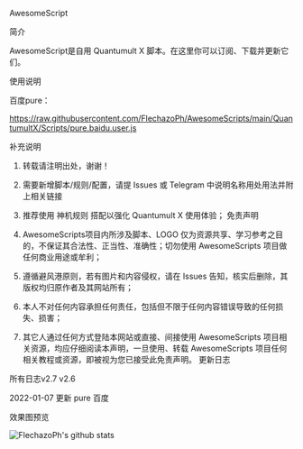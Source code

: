 AwesomeScript


简介

AwesomeScript是自用 Quantumult X 脚本。在这里你可以订阅、下载并更新它们。

使用说明

百度pure：

https://raw.githubusercontent.com/FlechazoPh/AwesomeScripts/main/QuantumultX/Scripts/pure.baidu.user.js

补充说明

1. 转载请注明出处，谢谢！
2. 需要新增脚本/规则/配置，请提 Issues 或 Telegram 中说明名称用处用法并附上相关链接
3. 推荐使用 神机规则 搭配以强化 Quantumult X 使用体验；
免责声明

1. AwesomeScripts项目内所涉及脚本、LOGO 仅为资源共享、学习参考之目的，不保证其合法性、正当性、准确性；切勿使用 AwesomeScripts 项目做任何商业用途或牟利；
2. 遵循避风港原则，若有图片和内容侵权，请在 Issues 告知，核实后删除，其版权均归原作者及其网站所有；
3. 本人不对任何内容承担任何责任，包括但不限于任何内容错误导致的任何损失、损害；
4. 其它人通过任何方式登陆本网站或直接、间接使用 AwesomeScripts 项目相关资源，均应仔细阅读本声明，一旦使用、转载 AwesomeScripts 项目任何相关教程或资源，即被视为您已接受此免责声明。
更新日志

所有日志v2.7
v2.6

2022-01-07
更新 pure 百度

效果图预览



![FlechazoPh's github stats](https://github-readme-stats.vercel.app/api?username=FlechazoPh&show_icons=true&theme=vue-dark)

